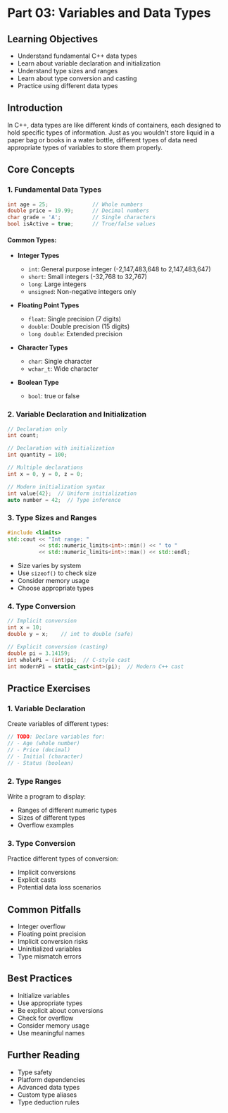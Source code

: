# Part 03: Variables and Data Types

## Learning Objectives
- Understand fundamental C++ data types
- Learn about variable declaration and initialization
- Understand type sizes and ranges
- Learn about type conversion and casting
- Practice using different data types

## Introduction
In C++, data types are like different kinds of containers, each designed to hold specific types of information. Just as you wouldn't store liquid in a paper bag or books in a water bottle, different types of data need appropriate types of variables to store them properly.

## Core Concepts

### 1. Fundamental Data Types
```cpp
int age = 25;              // Whole numbers
double price = 19.99;      // Decimal numbers
char grade = 'A';          // Single characters
bool isActive = true;      // True/false values
```

#### Common Types:
- **Integer Types**
  * `int`: General purpose integer (-2,147,483,648 to 2,147,483,647)
  * `short`: Small integers (-32,768 to 32,767)
  * `long`: Large integers
  * `unsigned`: Non-negative integers only

- **Floating Point Types**
  * `float`: Single precision (7 digits)
  * `double`: Double precision (15 digits)
  * `long double`: Extended precision

- **Character Types**
  * `char`: Single character
  * `wchar_t`: Wide character

- **Boolean Type**
  * `bool`: true or false

### 2. Variable Declaration and Initialization

```cpp
// Declaration only
int count;

// Declaration with initialization
int quantity = 100;

// Multiple declarations
int x = 0, y = 0, z = 0;

// Modern initialization syntax
int value{42};  // Uniform initialization
auto number = 42;  // Type inference
```

### 3. Type Sizes and Ranges

```cpp
#include <limits>
std::cout << "Int range: "
          << std::numeric_limits<int>::min() << " to "
          << std::numeric_limits<int>::max() << std::endl;
```

- Size varies by system
- Use `sizeof()` to check size
- Consider memory usage
- Choose appropriate types

### 4. Type Conversion

```cpp
// Implicit conversion
int x = 10;
double y = x;    // int to double (safe)

// Explicit conversion (casting)
double pi = 3.14159;
int wholePi = (int)pi;  // C-style cast
int modernPi = static_cast<int>(pi);  // Modern C++ cast
```

## Practice Exercises

### 1. Variable Declaration
Create variables of different types:
```cpp
// TODO: Declare variables for:
// - Age (whole number)
// - Price (decimal)
// - Initial (character)
// - Status (boolean)
```

### 2. Type Ranges
Write a program to display:
- Ranges of different numeric types
- Sizes of different types
- Overflow examples

### 3. Type Conversion
Practice different types of conversion:
- Implicit conversions
- Explicit casts
- Potential data loss scenarios

## Common Pitfalls
- Integer overflow
- Floating point precision
- Implicit conversion risks
- Uninitialized variables
- Type mismatch errors

## Best Practices
- Initialize variables
- Use appropriate types
- Be explicit about conversions
- Check for overflow
- Consider memory usage
- Use meaningful names

## Further Reading
- Type safety
- Platform dependencies
- Advanced data types
- Custom type aliases
- Type deduction rules

